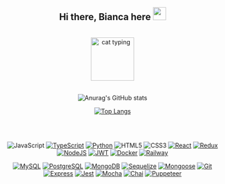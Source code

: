 <h2 align="center">
  Hi there, Bianca here
  <img src="https://media.giphy.com/media/hvRJCLFzcasrR4ia7z/giphy.gif" width="30px"/>
</h2>

<br>

<div id="header" align="center">
  <img src="https://media.giphy.com/media/hiJ9ypGI5tIKdwKoK2/giphy.gif" alt="cat typing" width="100"/>
</div>

<br>

<div id="stats" align="center">
  
  ![Anurag's GitHub stats](https://github-readme-stats.vercel.app/api?username=biancaoura&show_icons=true&border_color=FFF&bg_color=0D1117&theme=tokyonight)
  
  [![Top Langs](https://github-readme-stats.vercel.app/api/top-langs/?username=biancaoura&layout=compact&border_color=FFF&bg_color=0D1117&theme=tokyonight)](https://github.com/anuraghazra/github-readme-stats)

</div>

<br>
<br>

<div id="badges" align="center">

![JavaScript][JavaScript.io]
[![TypeScript][TypeScript.io]][TypeScript-url]
[![Python][Python.io]][Python-url]
![HTML5][HTML5.io]
![CSS3][CSS3.io]
[![React][React.io]][React-url]
[![Redux][Redux.io]][Redux-url]
[![NodeJS][NodeJS.io]][NodeJS-url]
[![JWT][JWT.io]][JWT-url]
[![Docker][Docker.io]][Docker-url]
[![Railway][Railway.io]][Railway-url]
  
[![MySQL][MySQL.io]][MySQL-url]
[![PostgreSQL][PostgreSQL.io]][MySQL-url]
[![MongoDB][MongoDB.io]][MongoDB-url]
[![Sequelize][Sequelize.io]][Sequelize-url]
[![Mongoose][Mongoose.io]][Mongoose-url]
[![Git][Git.io]][Git-url]
[![Express][Express.io]][Express-url]
[![Jest][Jest.io]][Jest-url]
[![Mocha][Mocha.io]][Mocha-url]
[![Chai][Chai.io]][Chai-url]
[![Puppeteer][Puppeteer.io]][Puppeteer-url]
  
</div>

[HTML5.io]: https://img.shields.io/badge/html5-E34F26?logo=html5&logoColor=white
[CSS3.io]: https://img.shields.io/badge/css3-1572B6?logo=css3&logoColor=white
[JavaScript.io]: https://img.shields.io/badge/javascript-F7DF1E?logo=javascript&logoColor=black
[TypeScript.io]: https://img.shields.io/badge/typescript-3178C6?logo=typescript&logoColor=white
[TypeScript-url]: https://www.typescriptlang.org
[Python.io]: https://img.shields.io/badge/python-3776AB?logo=python&logoColor=white
[Python-url]: [https://www.typescriptlang.org](https://www.python.org)
[React.io]: https://img.shields.io/badge/react-61DAFB?logo=react&logoColor=black
[React-url]: https://reactjs.org
[Redux.io]: https://img.shields.io/badge/redux-764ABC?logo=redux&logoColor=white
[Redux-url]: https://redux.js.org
[NodeJS.io]: https://img.shields.io/badge/node.js-339933?logo=node.js&logoColor=white
[NodeJS-url]: https://nodejs.org/en/
[JWT.io]: https://img.shields.io/badge/jwt-000000?logo=jsonwebtokens&logoColor=white
[JWT-url]: https://jwt.io
[Docker.io]: https://img.shields.io/badge/docker-2496ED?logo=docker&logoColor=white
[Docker-url]: https://www.docker.com
[Railway.io]: https://img.shields.io/badge/railway-000000?logo=railway&logoColor=white
[Railway-url]: https://railway.app
[Jest.io]: https://img.shields.io/badge/jest-C21325?logo=jest&logoColor=white
[Jest-url]: https://jestjs.io
[MySQL.io]: https://img.shields.io/badge/mysql-4479A1?logo=mysql&logoColor=white
[MySQL-url]: https://www.mysql.com
[PostgreSQL.io]: https://img.shields.io/badge/postgresql-4169E1?logo=postgresql&logoColor=white
[PostgreSQL-url]: https://www.postgresql.org
[MongoDB.io]: https://img.shields.io/badge/mongodb-47A248?style=flat-square&logo=mongodb&logoColor=white
[MongoDB-url]: https://www.mongodb.com
[Sequelize.io]: https://img.shields.io/badge/sequelize-52B0E7?logo=sequelize&logoColor=white
[Sequelize-url]: https://sequelize.org
[Mongoose.io]: https://img.shields.io/badge/mongoose-8D6748?logo=mongoose&logoColor=white
[Mongoose-url]: https://mongoosejs.com
[Git.io]: https://img.shields.io/badge/git-F05032?logo=git&logoColor=white
[Git-url]: https://git-scm.com
[Express.io]: https://img.shields.io/badge/express-000000?logo=express&logoColor=white
[Express-url]: https://expressjs.com
[Mocha.io]: https://img.shields.io/badge/mocha-8D6748?logo=mocha&logoColor=white
[Mocha-url]: https://mochajs.org
[Chai.io]: https://img.shields.io/badge/chai-A30701?logo=chai&logoColor=white
[Chai-url]: https://www.chaijs.com
[Puppeteer.io]: https://img.shields.io/badge/puppeteer-E34F26?logo=puppeteer&logoColor=white
[Puppeteer-url]: https://pptr.dev
